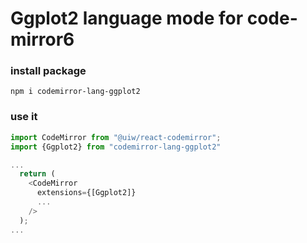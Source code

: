 # Ggplot2 language mode for code-mirror6

### install package

```shell
npm i codemirror-lang-ggplot2
```

### use it 

```ts
import CodeMirror from "@uiw/react-codemirror";
import {Ggplot2} from "codemirror-lang-ggplot2"

...
  return (
    <CodeMirror
      extensions={[Ggplot2]}
      ...
    />
  );
...
```